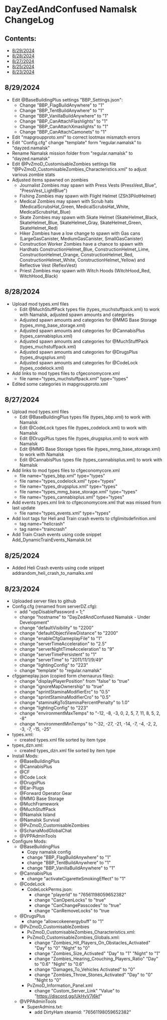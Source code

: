 <!-- ======================================== CHANGELOG.md Start ======================================== -->


<!-- ------------------------------ Intro Start ------------------------------ -->

# DayZedAndConfused Namalsk ChangeLog

<!-- ------------------------------ Intro End ------------------------------ -->


<!-- ------------------------------ Overview Start ------------------------------ -->

## Contents:

- [8/29/2024](#8/29/2024)
- [8/28/2024](#8/28/2024)
- [8/27/2024](#8/27/2024)
- [8/25/2024](#8/25/2024)
- [8/23/2024](#8/23/2024)

<!-- ------------------------------ Overview End ------------------------------ -->

## 8/29/2024

- Edit @BaseBuildingPlus settings "BBP_Settings.json":
  - Change "BBP_FlagBuildAnywhere" to "1"
  - Change "BBP_TentBuildAnywhere" to "1"
  - Change "BBP_VanillaBuildAnywhere" to "1"
  - Change "BBP_CanAttachFlashlights" to "1"
  - Change "BBP_CanAttachXmaslights" to "1"
  - Change "BBP_CanAttachCamonets" to "1"
- Edit "mapgroupproto.xml" to correct lootmax mismatch errors
- Edit "Config.cfg" change "template" form "regular.namalsk" to "dayzed.namalsk"
- Rename Namalsk mission folder from "regular.namalsk" to "dayzed.namalsk"
- Edit @PvZmoD_CustomisableZombies settings file "@PvZmoD_CustomisableZombies_Characteristics.xml" to adjust various zombie stats
- Adjusted items spawned on zombies
  - Journalist Zombies may spawn with Press Vests (PressVest_Blue", "PressVest_LightBlue")
  - Fishing Zombies may spawn with Flight Helmet (ZSh3PilotHelmet)
  - Medical Zombies may spawn with Scrub hats (MedicalScrubsHat_Green, MedicalScrubsHat_White, MedicalScrubsHat_Blue)
  - Skate Zombies may spawn with Skate Helmet (SkateHelmet_Black, SkateHelmet_Blue, SkateHelmet_Gray, SkateHelmet_Green, SkateHelmet_Red)
  - Hiker Zombies have a low change to spawn with Gas cans (LargeGasCanister, MediumGasCanister, SmallGasCanister)
  - Construction Worker Zombies have a chance to spawn with Hardhats ConstructionHelmet_Blue, ConstructionHelmet_Lime, ConstructionHelmet_Orange, ConstructionHelmet_Red, ConstructionHelmet_White, ConstructionHelmet_Yellow) and Reflective Vest (ReflexVest)
  - Priest Zombies may spawn with Witch Hoods (WitchHood_Red, WitchHood_Black)

<!-- ++++++++++++++++++++ 8/28/2024 Start ++++++++++++++++++++ -->

## 8/28/2024

- Upload mod types.xml files
  - Edit @MuchStuffPack types file (types_muchstuffpack.xml) to work with Namalsk, adjusted spawn amounts and categories
  - Adjusted spawn amounts and categories for @MMG Base Storage (types_mmg_base_storage.xml)
  - Adjusted spawn amounts and categories for @CannabisPlus (types_cannabisplus.xml)
  - Adjusted spawn amounts and categories for @MuchStuffPack (types_muchstuffpack.xml)
  - Adjusted spawn amounts and categories for @DrugsPlus (types_drugsplus.xml)
  - Adjusted spawn amounts and categories for @CodeLock (types_codelock.xml)
- Add links to mod types files to cfgeconomycore.xml
  - file name="types_muchstuffpack.xml" type="types"
- Edited some categories in mapgroupproto.xml

<!-- ++++++++++++++++++++ 8/28/2024 End ++++++++++++++++++++ -->

<!-- ++++++++++++++++++++ 8/27/2024 Start ++++++++++++++++++++ -->

## 8/27/2024

- Upload mod types.xml files
  - Edit @BaseBuildingPlus types file (types_bbp.xml) to work with Namalsk
  - Edit @CodeLock types file (types_codelock.xml) to work with Namalsk
  - Edit @DrugsPlus types file (types_drugsplus.xml) to work with Namalsk
  - Edit @MMG Base Storage types file (types_mmg_base_storage.xml) to work with Namalsk
  - Edit @CannabisPlus types file (types_cannabisplus.xml) to work with Namalsk
- Add links to mod types files to cfgeconomycore.xml
  - file name="types_bbp.xml" type="types"
  - file name="types_codelock.xml" type="types"
  - file name="types_drugsplus.xml" type="types"
  - file name="types_mmg_base_storage.xml" type="types"
  - file name="types_cannabisplus.xml" type="types"
- Add events types.xml link to cfgeconomycore.xml that was missed from last update
  - file name="types_events.xml" type="types"
- Add loot tags for Heli and Train crash events to cfglimitsdefinition.xml
  - tag name="helicrash"
  - tag name="traincrash"
- Add Train Crash events using code snippet Add_DynamicTrainEvents_Namalsk.txt

<!-- ++++++++++++++++++++ 8/27/2024 Start ++++++++++++++++++++ -->

<!-- ++++++++++++++++++++ 8/25/2024 Start ++++++++++++++++++++ -->

## 8/25/2024

- Added Heli Crash events using code snippet addrandom_heli_crash_to_namalks.xml

<!-- ++++++++++++++++++++ 8/25/2024 End ++++++++++++++++++++ -->


<!-- ++++++++++++++++++++ 8/23/2024 Start ++++++++++++++++++++ -->

## 8/23/2024

- Uploaded server files to github
- Config.cfg (renamed from serverDZ.cfg):
  - add "vppDisablePassword = 1;"
  - change "hostname" to "DayZedAndConfused Namalsk - Under Development"
  - change "defaultVisibility" to "2200"
  - change "defaultObjectViewDistance" to "2200"
  - change "enableCfgGameplayFile" to "1"
  - change "serverTimeAcceleration" to "2.5"
  - change "serverNightTimeAcceleration" to "9"
  - change "serverTimePersistent" to "1"
  - change "serverTime" to "2011/11/1/9/49"
  - change "lightingConfig" to "223"
  - change "template" to "regular.namalsk"
- cfggameplay.json (copied form chernaurus files):
  - change "displayPlayerPosition" from "false" to "true"
  - change "ignoreMapOwnership" to "true"
  - change "sprintStaminaModifierErc" to "0.5"
  - change "sprintStaminaModifierCro" to "0.5"
  - change "staminaKgToStaminaPercentPenalty" to 1.0"
  - change "lightingConfig" to "223"
  - change "environmentMaxTemps" to "-12, -8, -3, 0, 2, 5, 7, 11, 8, 5, 2, -8"
  - change "environmentMinTemps" to "-32, -27, -21, -14, -7, -4, -2, 2, -3, -7, -15, -25"
- types.xml:
  - created types.xml file sorted by item type
- types_dzn.xml:
  - created types_dzn.xml file sorted by item type
- Install Mods:
  - @BaseBuildingPlus
  - @CannabisPlus
  - @CF
  - @Code Lock
  - @DrugsPlus
  - @Ear-Plugs
  - @Forward Operator Gear
  - @MMG Base Storage
  - @MuchFramework
  - @MuchStuffPack
  - @Namalsk Island
  - @Namalsk Survival
  - @PvZmoD_CustomisableZombies
  - @SchanaModGlobalChat
  - @VPPAdminTools
- Configure Mods: 
  - @BaseBuildingPlus
    - Copy namalsk config
    - change "BBP_FlagBuildAnywhere" to "1"
    - change "BBP_TentBuildAnywhere" to "1"
    - change "BBP_VanillaBuildAnywhere" to "1"
  - @CannabisPlus
    - change "activateCigaretteSmokingEffect" to "1"
  - @CodeLock
    - CodeLockPerms.json: 
      - change "playerId" to "76561198059652382"
      - change "CanOpenLocks" to "true"
      - change "CanChangePasscodes" to "true"
      - change "CanRemoveLocks" to "true
  - @DrugsPlus
    - change "allowcokeenergybuff" to "1"
  - @PvZmoD_CustomisableZombies
    - PvZmoD_CustomisableZombies_Characteristics.xml:
    - PvZmoD_CustomisableZombies_Globals.xml:
      - change "Zombies_Hit_Players_On_Obstacles_Activated"	"Day" to "0" "Night" to "0"
      - change "Zombies_Size_Activated" "Day" to "1" "Night" to "1"
      - change "Zombies_Hearing_Crouching_Players_Ratio" "Day" to "0.6"	"Night" to "0.6"
      - change "Damages_To_Vehicles		Activated" to "0"
      - change "Zombies_Throw_Stones_Activated"	"Day"	to "0" "Night to "0"
    - PvZmoD_Information_Panel.xml
      - change "Custom_Server_Link" "Value" to "https://discord.gg/UkHvV7j6kf"
  - @VPPAdminTools
    - SuperAdmins.txt:
      - add DirtyHam steamid: "76561198059652382"

<!-- ++++++++++++++++++++ 8/23/2024 End ++++++++++++++++++++ -->


<!-- ------------------------------ChangeLog End ------------------------------ -->


<!-- ------------------------------ Outro Start ------------------------------ -->


<!-- ------------------------------ Outro End ------------------------------ -->


<!-- ======================================== CHANGELOG.md End ======================================== -->

